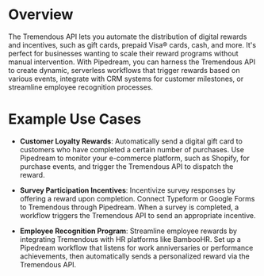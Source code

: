 # Overview

The Tremendous API lets you automate the distribution of digital rewards and incentives, such as gift cards, prepaid Visa® cards, cash, and more. It's perfect for businesses wanting to scale their reward programs without manual intervention. With Pipedream, you can harness the Tremendous API to create dynamic, serverless workflows that trigger rewards based on various events, integrate with CRM systems for customer milestones, or streamline employee recognition processes.

# Example Use Cases

- **Customer Loyalty Rewards**: Automatically send a digital gift card to customers who have completed a certain number of purchases. Use Pipedream to monitor your e-commerce platform, such as Shopify, for purchase events, and trigger the Tremendous API to dispatch the reward.

- **Survey Participation Incentives**: Incentivize survey responses by offering a reward upon completion. Connect Typeform or Google Forms to Tremendous through Pipedream. When a survey is completed, a workflow triggers the Tremendous API to send an appropriate incentive.

- **Employee Recognition Program**: Streamline employee rewards by integrating Tremendous with HR platforms like BambooHR. Set up a Pipedream workflow that listens for work anniversaries or performance achievements, then automatically sends a personalized reward via the Tremendous API.
